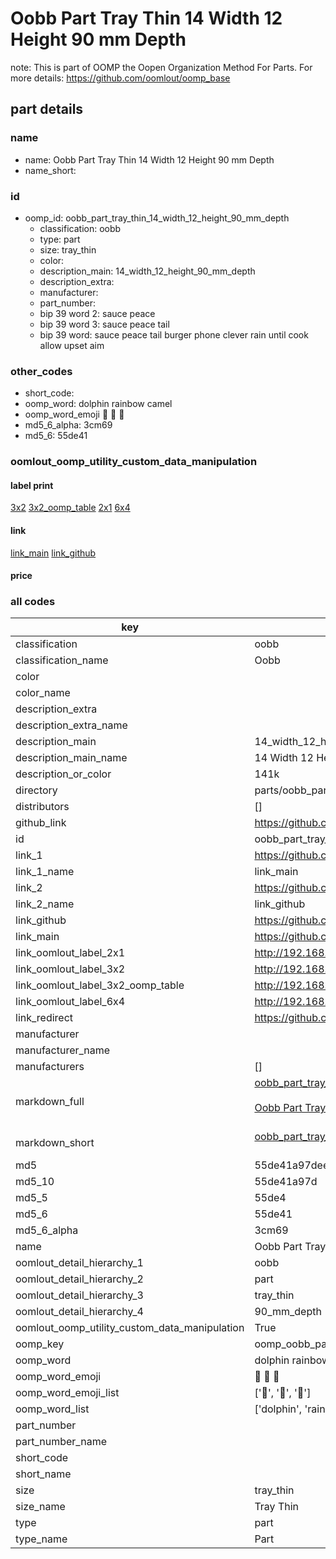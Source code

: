 # Oobb Part Tray Thin 14 Width 12 Height 90 mm Depth  

note: This is part of OOMP the Oopen Organization Method For Parts. For more details: https://github.com/oomlout/oomp_base

##  part details
  







### name
* name: Oobb Part Tray Thin 14 Width 12 Height 90 mm Depth
* name_short: 
### id
* oomp_id: oobb_part_tray_thin_14_width_12_height_90_mm_depth
  * classification: oobb
  * type: part
  * size: tray_thin
  * color: 
  * description_main: 14_width_12_height_90_mm_depth
  * description_extra: 
  * manufacturer: 
  * part_number: 
  * bip 39 word 2: sauce peace
  * bip 39 word 3: sauce peace tail
  * bip 39 word: sauce peace tail burger phone clever rain until cook allow upset aim

### other_codes
* short_code: 
* oomp_word: dolphin rainbow camel
* oomp_word_emoji :dolphin: :rainbow: :camel:
* md5_6_alpha: 3cm69
* md5_6: 55de41






### oomlout_oomp_utility_custom_data_manipulation
#### label print
[3x2](http://192.168.1.245:1112/?label=oomp%203cm69)
[3x2_oomp_table](http://192.168.1.108:1112/?label=oomp%203cm69)
[2x1](http://192.168.1.242:1112/?label=oomp%203cm69)
[6x4](http://192.168.1.55:1112/?label=oomp%203cm69)    

#### link

[link_main](https://github.com/oomlout/oomlout_oomp_version_1_messy/tree/main/parts/oobb_part_tray_thin_14_width_12_height_90_mm_depth) [link_github](https://github.com/oomlout/oomlout_oomp_version_1_messy/tree/main/parts/oobb_part_tray_thin_14_width_12_height_90_mm_depth)                             

#### price







### all codes 
| key | value |  
| --- | --- |  
| classification | oobb |  
| classification_name | Oobb |  
| color |  |  
| color_name |  |  
| description_extra |  |  
| description_extra_name |  |  
| description_main | 14_width_12_height_90_mm_depth |  
| description_main_name | 14 Width 12 Height 90 mm Depth |  
| description_or_color | 141k |  
| directory | parts/oobb_part_tray_thin_14_width_12_height_90_mm_depth |  
| distributors | [] |  
| github_link | https://github.com/oomlout/oomlout_oomp_part_src/tree/main/parts/oobb_part_tray_thin_14_width_12_height_90_mm_depth |  
| id | oobb_part_tray_thin_14_width_12_height_90_mm_depth |  
| link_1 | https://github.com/oomlout/oomlout_oomp_version_1_messy/tree/main/parts/oobb_part_tray_thin_14_width_12_height_90_mm_depth |  
| link_1_name | link_main |  
| link_2 | https://github.com/oomlout/oomlout_oomp_version_1_messy/tree/main/parts/oobb_part_tray_thin_14_width_12_height_90_mm_depth |  
| link_2_name | link_github |  
| link_github | https://github.com/oomlout/oomlout_oomp_version_1_messy/tree/main/parts/oobb_part_tray_thin_14_width_12_height_90_mm_depth |  
| link_main | https://github.com/oomlout/oomlout_oomp_version_1_messy/tree/main/parts/oobb_part_tray_thin_14_width_12_height_90_mm_depth |  
| link_oomlout_label_2x1 | http://192.168.1.242:1112/?label=oomp%203cm69 |  
| link_oomlout_label_3x2 | http://192.168.1.245:1112/?label=oomp%203cm69 |  
| link_oomlout_label_3x2_oomp_table | http://192.168.1.108:1112/?label=oomp%203cm69 |  
| link_oomlout_label_6x4 | http://192.168.1.55:1112/?label=oomp%203cm69 |  
| link_redirect | https://github.com/oomlout/oomlout_oomp_version_1_messy/tree/main/parts/oobb_part_tray_thin_14_width_12_height_90_mm_depth |  
| manufacturer |  |  
| manufacturer_name |  |  
| manufacturers | [] |  
| markdown_full | [oobb_part_tray_thin_14_width_12_height_90_mm_depth](none)<br>[](none)<br>[Oobb Part Tray Thin 14 Width 12 Height 90 Mm Depth](none)<br><br> |  
| markdown_short | [oobb_part_tray_thin_14_width_12_height_90_mm_depth](none)<br><br> |  
| md5 | 55de41a97dee3620aa51c1ebbaa875fc |  
| md5_10 | 55de41a97d |  
| md5_5 | 55de4 |  
| md5_6 | 55de41 |  
| md5_6_alpha | 3cm69 |  
| name | Oobb Part Tray Thin 14 Width 12 Height 90 mm Depth |  
| oomlout_detail_hierarchy_1 | oobb |  
| oomlout_detail_hierarchy_2 | part |  
| oomlout_detail_hierarchy_3 | tray_thin |  
| oomlout_detail_hierarchy_4 | 90_mm_depth |  
| oomlout_oomp_utility_custom_data_manipulation | True |  
| oomp_key | oomp_oobb_part_tray_thin_14_width_12_height_90_mm_depth |  
| oomp_word | dolphin rainbow camel |  
| oomp_word_emoji | :dolphin: :rainbow: :camel: |  
| oomp_word_emoji_list | [':dolphin:', ':rainbow:', ':camel:'] |  
| oomp_word_list | ['dolphin', 'rainbow', 'camel'] |  
| part_number |  |  
| part_number_name |  |  
| short_code |  |  
| short_name |  |  
| size | tray_thin |  
| size_name | Tray Thin |  
| type | part |  
| type_name | Part |  
